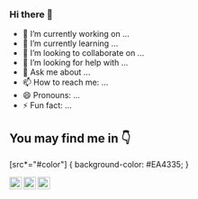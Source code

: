 ### Hi there 👋

- 🔭 I’m currently working on ...
- 🌱 I’m currently learning ...
- 👯 I’m looking to collaborate on ...
- 🤔 I’m looking for help with ...
- 💬 Ask me about ...
- 📫 How to reach me: ...
- 😄 Pronouns: ...
- ⚡ Fun fact: ...

## You may find me in 👇

[src*="#color"] {
   background-color: #EA4335;
}

[<img align="left" alt="Facebook" width="22px" src="https://cdn.jsdelivr.net/npm/simple-icons@v5/icons/facebook.svg" />][facebook]
[<img align="left" alt="Behance" width="22px" src="https://cdn.jsdelivr.net/npm/simple-icons@v5/icons/behance.svg" />][behance]
[<img align="left" alt="Gmail" width="22px" src="https://cdn.jsdelivr.net/npm/simple-icons@v3/icons/gmail.svg#color"  />][gmail]


[facebook]: https://www.facebook.com/ihk.786
[behance]: https://www.behance.net/ihkcreations
[gmail]: mailto:iftekhar.hk786@outlook.com

